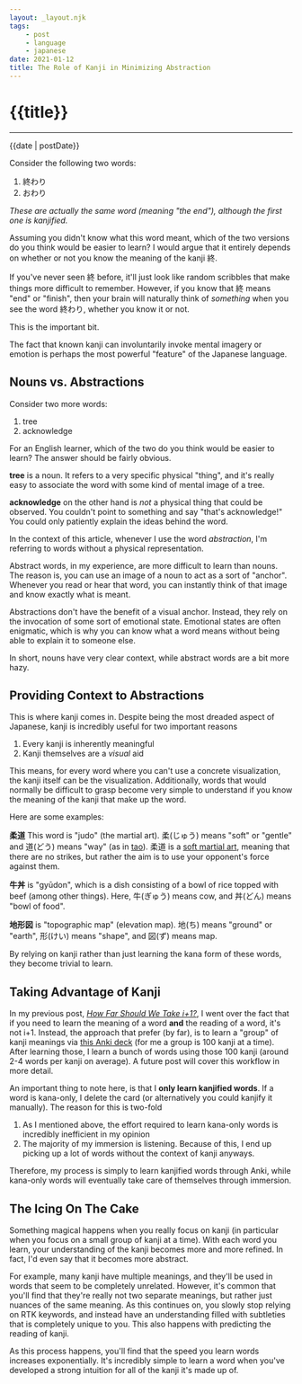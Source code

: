 ```yaml
---
layout: _layout.njk
tags: 
    - post 
    - language 
    - japanese
date: 2021-01-12
title: The Role of Kanji in Minimizing Abstraction
---
```


# {{title}}

----------------------------

{{date | postDate}}

Consider the following two words:

1. 終わり
2. おわり

*These are actually the same word (meaning "the end"), although the first one is kanjified.*

Assuming you didn't know what this word meant, which of the two versions do you think would be easier to learn? I would argue that it entirely depends on whether or not you know the meaning of the kanji 終.

If you've never seen 終 before, it'll just look like random scribbles that make things more difficult to remember. However, if you know that 終 means "end" or "finish", then your brain will naturally think of *something* when you see the word 終わり,  whether you know it or not.

This is the important bit.

The fact that known kanji can involuntarily invoke mental imagery or emotion is perhaps the most powerful "feature" of the Japanese language.

## Nouns vs. Abstractions

Consider two more words:

1. tree
2. acknowledge

For an English learner, which of the two do you think would be easier to learn? The answer should be fairly obvious.

**tree** is a noun. It refers to a very specific physical "thing", and it's really easy to associate the word with some kind of mental image of a tree.

**acknowledge** on the other hand is *not* a physical thing that could be observed. You couldn't point to something and say "that's acknowledge!" You could only patiently explain the ideas behind the word.

In the context of this article, whenever I use the word *abstraction*, I'm referring to words without a physical representation.

Abstract words, in my experience, are more difficult to learn than nouns. The reason is, you can use an image of a noun to act as a sort of "anchor". Whenever you read or hear that word, you can instantly think of that image and know exactly what is meant.

Abstractions don't have the benefit of a visual anchor. Instead, they rely on the invocation of some sort of emotional state. Emotional states are  often enigmatic, which is why you can know what a word means without being able to explain it to someone else.

In short, nouns have very clear context, while abstract words are a bit more hazy.

## Providing Context to Abstractions

This is where kanji comes in. Despite being the most dreaded aspect of Japanese, kanji is incredibly useful for two important reasons

1. Every kanji is inherently meaningful
2. Kanji themselves are a *visual* aid

This means, for every word where you can't use a concrete visualization, the kanji itself can be the visualization. Additionally, words that would normally be difficult to grasp become very simple to understand if you know the meaning of the kanji that make up the word.

Here are some examples:

**柔道** This word is "judo" (the martial art). 柔(じゅう) means "soft" or "gentle" and 道(どう) means "way" (as in [tao](https://en.wikipedia.org/wiki/Tao)). 柔道 is a [soft martial art](https://en.wikipedia.org/wiki/Hard_and_soft_techniques), meaning that there are no strikes, but rather the aim is to use your opponent's force against them.

**牛丼** is "gyūdon", which is a dish consisting of a bowl of rice topped with beef (among other things). Here, 牛(ぎゅう) means cow, and 丼(どん) means "bowl of food".

**地形図** is "topographic map" (elevation map). 地(ち) means "ground" or "earth", 形(けい) means "shape", and 図(ず) means map.

By relying on kanji rather than just learning the kana form of these words, they become trivial to learn.

## Taking Advantage of Kanji

In my previous post, *[How Far Should We Take i+1?](/20201125.html)*, I went over the fact that if you need to learn the meaning of a word **and** the reading of a word, it's not i+1. Instead, the approach that prefer (by far), is to learn a "group" of kanji meanings via [this Anki deck](https://ankiweb.net/shared/info/1558868613) (for me a group is 100 kanji at a time). After learning those, I learn a bunch of words using those 100 kanji (around 2-4 words per kanji on average). A future post will cover this workflow in more detail.

An important thing to note here, is that I **only learn kanjified words**. If a word is kana-only, I delete the card (or alternatively you could kanjify it manually). The reason for this is two-fold

1. As I mentioned above, the effort required to learn kana-only words is incredibly inefficient in my opinion
2. The majority of my immersion is listening. Because of this, I end up picking up a lot of words without the context of kanji anyways.

Therefore, my process is simply to learn kanjified words through Anki, while kana-only words will eventually take care of themselves through immersion.

## The Icing On The Cake

Something magical happens when you really focus on kanji (in particular when you focus on a small group of kanji at a time). With each word you learn, your understanding of the kanji becomes more and more refined. In fact, I'd even say that it becomes more abstract.

For example, many kanji have multiple meanings, and they'll be used in words that seem to be completely unrelated. However, it's common that you'll find that they're really not two separate meanings, but rather just nuances of the same meaning. As this continues on, you slowly stop relying on RTK keywords, and instead have an understanding filled with subtleties that is completely unique to you. This also happens with predicting the reading of kanji.

As this process happens, you'll find that the speed you learn words increases exponentially. It's incredibly simple to learn a word when you've developed a strong intuition for all of the kanji it's made up of.
